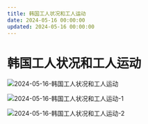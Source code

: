 ```yaml
---
title: 韩国工人状况和工人运动
date: 2024-05-16 00:00:00
updated: 2024-05-16 00:00:00
---
```


# 韩国工人状况和工人运动

![2024-05-16-韩国工人状况和工人运动](assets/2024-05-16-韩国工人状况和工人运动.jpeg)

![2024-05-16-韩国工人状况和工人运动-1](assets/2024-05-16-韩国工人状况和工人运动-1.jpeg)

![2024-05-16-韩国工人状况和工人运动-2](assets/2024-05-16-韩国工人状况和工人运动-2.jpeg)

